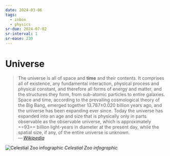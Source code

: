 ```yaml
---
date: 2024-03-06
tags:
  - inbox
  - physics
sr-due: 2024-07-02
sr-interval: 1
sr-ease: 230
---
```


# Universe

> The universe is all of space and **time** and their contents. It comprises all
> of existence, any fundamental interaction, physical process and physical
> constant, and therefore all forms of energy and matter, and the structures
> they form, from sub-atomic particles to entire galaxies. Space and time,
> according to the prevailing cosmological theory of the Big Bang, emerged
> together 13.787±0.020 billion years ago, and the universe has been expanding
> ever since. Today the universe has expanded into an age and size that is
> physically only in parts observable as the observable universe, which is
> approximately ==93== billion light-years in diameter at the present day, while
> the spatial size, if any, of the entire universe is unknown.\
> — <cite>[Wikipedia](https://en.wikipedia.org/wiki/Universe)</cite>

![Celestial Zoo infographic](img/The_Celestial_Zoo_infographic_wikimedia.webp)
_Celestial Zoo infographic_
